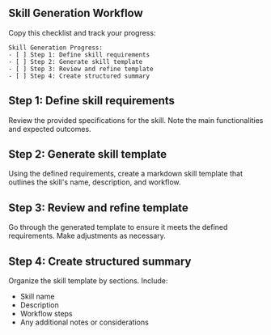 ﻿---
name: Ability Generator
description: This skill generates markdown skill templates to be later used.
---

## Skill Generation Workflow

Copy this checklist and track your progress:

```
Skill Generation Progress:
- [ ] Step 1: Define skill requirements
- [ ] Step 2: Generate skill template
- [ ] Step 3: Review and refine template
- [ ] Step 4: Create structured summary
```

## **Step 1: Define skill requirements**
Review the provided specifications for the skill. Note the main functionalities and expected outcomes.
## **Step 2: Generate skill template**
Using the defined requirements, create a markdown skill template that outlines the skill's name, description, and workflow.
## **Step 3: Review and refine template**
Go through the generated template to ensure it meets the defined requirements. Make adjustments as necessary.
## **Step 4: Create structured summary**
Organize the skill template by sections. Include:
- Skill name
- Description
- Workflow steps
- Any additional notes or considerations